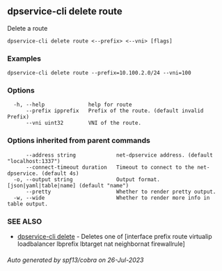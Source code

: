 ## dpservice-cli delete route

Delete a route

```
dpservice-cli delete route <--prefix> <--vni> [flags]
```

### Examples

```
dpservice-cli delete route --prefix=10.100.2.0/24 --vni=100
```

### Options

```
  -h, --help              help for route
      --prefix ipprefix   Prefix of the route. (default invalid Prefix)
      --vni uint32        VNI of the route.
```

### Options inherited from parent commands

```
      --address string             net-dpservice address. (default "localhost:1337")
      --connect-timeout duration   Timeout to connect to the net-dpservice. (default 4s)
  -o, --output string              Output format. [json|yaml|table|name] (default "name")
      --pretty                     Whether to render pretty output.
  -w, --wide                       Whether to render more info in table output.
```

### SEE ALSO

* [dpservice-cli delete](dpservice-cli_delete.md)	 - Deletes one of [interface prefix route virtualip loadbalancer lbprefix lbtarget nat neighbornat firewallrule]

###### Auto generated by spf13/cobra on 26-Jul-2023
